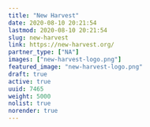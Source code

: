 ```yaml
---
title: "New Harvest"
date: 2020-08-10 20:21:54
lastmod: 2020-08-10 20:21:54
slug: new-harvest
link: https://new-harvest.org/
partner_type: ["NA"]
images: ["new-harvest-logo.png"]
featured_image: "new-harvest-logo.png"
draft: true
active: true
uuid: 7465
weight: 5000
nolist: true
norender: true
---
```

